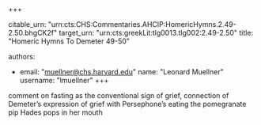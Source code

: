 +++


citable_urn: "urn:cts:CHS:Commentaries.AHCIP:HomericHymns.2.49-2.50.bhgCK2f"
target_urn: "urn:cts:greekLit:tlg0013.tlg002:2.49-2.50"
title: "Homeric Hymns To Demeter 49-50"

authors:
- email: "muellner@chs.harvard.edu"
  name: "Leonard Muellner"
  username: "lmuellner"
+++

<p>comment on fasting as the conventional sign of grief, connection of Demeter’s expression of grief with Persephone’s eating the pomegranate pip Hades pops in her mouth</p>